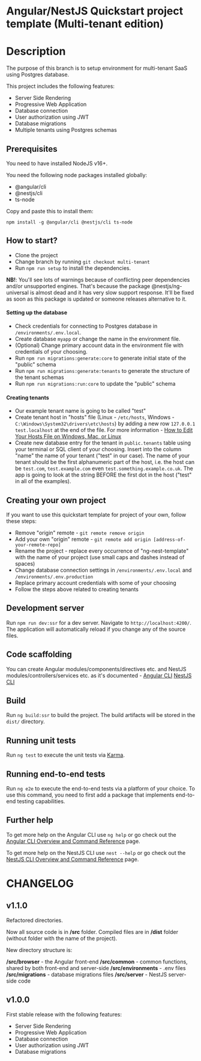 # Angular/NestJS Quickstart project template (Multi-tenant edition)

# Description
The purpose of this branch is to setup environment for multi-tenant SааS using Postgres database. 

This project includes the following features:
- Server Side Rendering
- Progressive Web Application
- Database connection
- User authorization using JWT
- Database migrations
- Multiple tenants using Postgres schemas


## Prerequisites
You need to have installed NodeJS v16+.

You need the following node packages installed globally:

- @angular/cli
- @nestjs/cli
- ts-node

Copy and paste this to install them:

`npm install -g @angular/cli @nestjs/cli ts-node`


## How to start?
- Clone the project
- Change branch by running `git checkout multi-tenant`
- Run `npm run setup` to install the dependencies.

**NB!**: You'll see lots of warnings because of conflicting peer dependencies and/or unsupported engines. That's because the package @nestjs/ng-universal is almost dead and it has very slow support response. It'll be fixed as soon as this package is updated or someone releases alternative to it.

#### Setting up the database
- Check credentials for connecting to Postgres database in `/environments/.env.local`.
- Create database `myapp` or change the name in the environment file.
- (Optional) Change primary account data in the environment file with credentials of your choosing.
- Run `npm run migrations:generate:core` to generate initial state of the "public" schema
- Run `npm run migrations:generate:tenants` to generate the structure of the tenant schemas
- Run `npm run migrations:run:core` to update the "public" schema

#### Creating tenants
- Our example tenant name is going to be called "test"
- Create tenant host in "hosts" file (Linux - `/etc/hosts`, Windows - `C:\Windows\System32\drivers\etc\hosts`) by adding a new row `127.0.0.1 test.localhost` at the end of the file. For more information - [How to Edit Your Hosts File on Windows, Mac, or Linux](https://www.howtogeek.com/howto/27350/beginner-geek-how-to-edit-your-hosts-file/)
- Create new database entry for the tenant in `public.tenants` table using your terminal or SQL client of your choosing. Insert into the column "name" the name of your tenant ("test" in our case). The name of your tenant should be the first alphanumeric part of the host, i.e. the host can be `test.com`, `test.example.com` even `test.something.example.co.uk`. The app is going to look at the string BEFORE the first dot in the host ("test" in all of the examples).


## Creating your own project

If you want to use this quickstart template for project of your own, follow these steps:

- Remove "origin" remote - `git remote remove origin`
- Add your own "origin" remote - `git remote add origin [address-of-your-remote-repo]`
- Rename the project - replace every occurrence of "ng-nest-template" with the name of your project (use small caps and dashes instead of spaces)
- Change database connection settings in `/environments/.env.local` and `/environments/.env.production`
- Replace primary account credentials with some of your choosing
- Follow the steps above related to creating tenants


## Development server

Run `npm run dev:ssr` for a dev server. Navigate to `http://localhost:4200/`. The application will automatically reload if you change any of the source files. 


## Code scaffolding

You can create Angular modules/components/directives etc. and NestJS modules/controllers/services etc. as it's documented - [Angular CLI](https://angular.io/cli) [NestJS CLI](https://docs.nestjs.com/)

## Build

Run `ng build:ssr` to build the project. The build artifacts will be stored in the `dist/` directory.

## Running unit tests

Run `ng test` to execute the unit tests via [Karma](https://karma-runner.github.io).

## Running end-to-end tests

Run `ng e2e` to execute the end-to-end tests via a platform of your choice. To use this command, you need to first add a package that implements end-to-end testing capabilities.

## Further help

To get more help on the Angular CLI use `ng help` or go check out the [Angular CLI Overview and Command Reference](https://angular.io/cli) page.

To get more help on the NestJS CLI use `nest --help` or go check out the [NestJS CLI Overview and Command Reference](https://docs.nestjs.com/cli/overview) page.


# CHANGELOG

## v1.1.0
Refactored directories.

Now all source code is in **/src** folder. Compiled files are in **/dist** folder (without folder with the name of the project).

New directory structure is:

**/src/browser** - the Angular front-end
**/src/common** - common functions, shared by both front-end and server-side
**/src/environments** - .env files
**/src/migrations** - database migrations files
**/src/server** - NestJS server-side code

## v1.0.0
First stable release with the following features:
- Server Side Rendering
- Progressive Web Application
- Database connection
- User authorization using JWT
- Database migrations
